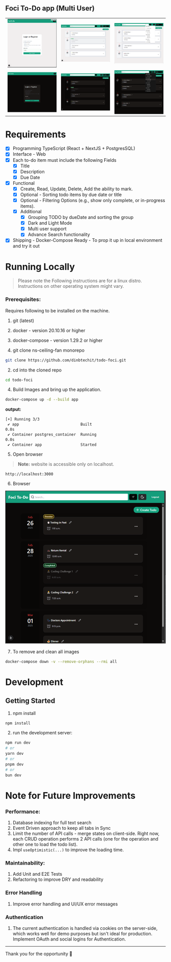 ## Foci To-Do app (Multi User)

|                              |                              |                                  |
|------------------------------|------------------------------|----------------------------------|
| ![login](login.png)          | ![img_2.png](docs/img_2.png) | ![img_1.png](docs/filter-wt.png) |
| ![img_3.png](docs/img_3.png) | ![img_1.png](docs/img_1.png) | ![img.png](docs/filter.png)      |

# Requirements

- [X] Programming TypeScript (React + NextJS + PostgresSQL)
- [X] Interface - Web
- [X] Each to-do item must include the following Fields
    -  [X] Title
    -  [x] Description
    -  [X] Due Date
- [X] Functional
    - [X] Create, Read, Update, Delete, Add the ability to mark.
    - [X] Optional - Sorting todo items by due date or title
    - [X] Optional - Filtering Options  (e.g., show only complete, or in-progress items).
    - [X] Additional
        - [X] Grouping TODO by dueDate and sorting the group
        - [X] Dark and Light Mode
        - [X] Multi user support
        - [X] Advance Search functionality
- [X] Shipping - Docker-Compose Ready - To prop it up in local environment and try it out

# Running Locally

> Please note the Following instructions are for a linux distro.
> Instructions on other operating system might vary.

### Prerequisites:

Requires following to be installed on the machine.

1. git (latest)
2. docker - version 20.10.16 or higher
3. docker-compose - version 1.29.2 or higher

1. git clone ns-ceiling-fan monorepo

```bash
git clone https://github.com/dinbtechit/todo-foci.git
```

2. cd into the cloned repo

```bash
cd todo-foci
```

4. Build Images and bring up the application.

```bash
docker-compose up -d --build app
```

**output:**

```
[+] Running 3/3
 ✔ app                           Built                                                                                                                                                                                           0.0s 
 ✔ Container postgres_container  Running                                                                                                                                                                                         0.0s 
 ✔ Container app                 Started       
```

5. Open browser

> **Note:** website is accessible only on localhost.

```
http://localhost:3000
```

6. Browser

![img.png](docs/running-app.png)

7. To remove and clean all images

```bash
docker-compose down -v --remove-orphans --rmi all
```

# Development

## Getting Started

1. npm install

```sh
npm install
```

2. run the development server:

```bash
npm run dev
# or
yarn dev
# or
pnpm dev
# or
bun dev
```

# Note for Future Improvements

### Performance:

1. Database indexing for full text search
2. Event Driven approach to keep all tabs in Sync
3. Limit the number of API calls - merge states on client-side. Right now, each CRUD operation performs 2 API calls (one
   for the operation
   and other one to load the todo list).
4. Impl `useOptimistic(...)` to improve the loading time.

### Maintainability:

1. Add Unit and E2E Tests
2. Refactoring to improve DRY and readability

### Error Handling

1. Improve error handling and UI/UX error messages

### Authentication

1. The current authentication is handled via cookies on the server-side, which works well for demo purposes but isn't
   ideal for production. Implement OAuth and social logins for Authentication.

----
Thank you for the opportunity 🙏